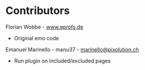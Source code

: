 Contributors
================================================================================

Florian Wobbe - www.eprofs.de

- Original emo code

Emanuel Marinello - manu37 - marinello@pixolution.ch

- Run plugin on included/excluded pages